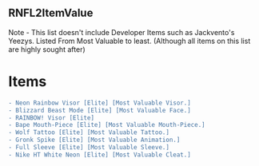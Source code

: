 ## RNFL2ItemValue
Note - This list doesn't include Developer Items such as Jackvento's Yeezys.
Listed From Most Valuable to least. (Although all items on this list are highly sought after)
# Items
```diff
- Neon Rainbow Visor [Elite] [Most Valuable Visor.]
- Blizzard Beast Mode [Elite] [Most Valuable Face.]
- RAINBOW! Visor [Elite]
- Bape Mouth-Piece [Elite] [Most Valuable Mouth-Piece.]
- Wolf Tattoo [Elite] [Most Valuable Tattoo.]
- Gronk Spike [Elite] [Most Valuable Animation.]
- Full Sleeve [Elite] [Most Valuable Sleeve.]
- Nike HT White Neon [Elite] [Most Valuable Cleat.]
```
